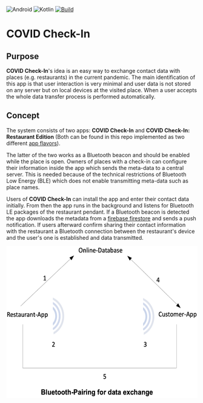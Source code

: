 ![Android](https://img.shields.io/badge/Android-3DDC84?style=for-the-badge&logo=android&logoColor=white)
![Kotlin](https://img.shields.io/badge/Kotlin-0095D5?&style=for-the-badge&logo=kotlin&logoColor=white)
[![Build](https://github.com/fonok3/COVID-Check-In/actions/workflows/main.yml/badge.svg)](https://github.com/fonok3/COVID-Check-In/actions/workflows/main.yml)

# COVID Check-In
 
## Purpose
 
**COVID Check-In**'s idea is an easy way to exchange contact data with places (e.g. restaurants) in the current pandemic. The main identification of this app is that user interaction is very minimal and user data is not stored on any server but on local devices at the visited place. When a user accepts the whole data transfer process is performed automatically.
 
## Concept
 
The system consists of two apps: **COVID Check-In** and **COVID Check-In: Restaurant Edition** (Both can be found in this repo implemented as two different [app flavors](https://developer.android.com/studio/build/build-variants)).
 
The latter of the two works as a Bluetooth beacon and should be enabled while the place is open. Owners of places with a check-in can configure their information inside the app which sends the meta-data to a central server. This is needed because of the technical restrictions of Bluetooth Low Energy (BLE) which does not enable transmitting meta-data such as place names.
 
Users of **COVID Check-In** can install the app and enter their contact data initially. From then the app runs in the background and listens for Bluetooth LE packages of the restaurant pendant. If a Bluetooth beacon is detected the app downloads the metadata from a [firebase firestore](https://firebase.google.com/docs/firestore) and sends a push notification. If users afterward confirm sharing their contact information with the restaurant a Bluetooth connection between the restaurant's device and the user's one is established and data transmitted.
 
<img alt="Connection" src="documentation/img/connection.png" height="400" />
